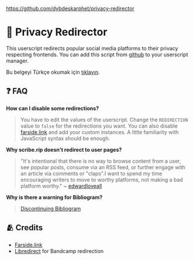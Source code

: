 https://github.com/dybdeskarphet/privacy-redirector

# 🔀 Privacy Redirector

This userscript redirects popular social media platforms to their privacy
respecting frontends. You can add this script from [github](https://raw.githubusercontent.com//privacy-redirector/main/privacy-redirector.user.js)
to your userscript manager.

Bu belgeyi Türkçe okumak için
<a href="https://github.com/dybdeskarphet/privacy-redirector/blob/main/doc/README_tr.md">tıklayın</a>.

## ❓ FAQ

**How can I disable some redirections?**

> You have to edit the values of the userscript. Change the `REDIRECTION` value to
> `false` for the redirections you want. You can also disable [farside.link](https://github.com/benbusby/farside)
> and add your custom instances. A little familiarity with JavaScript syntax should
> be enough.

**Why scribe.rip doesn't redirect to user pages?**

> "It's intentional that there is no way to browse content from a user, see popular
> posts, consume via an RSS feed, or further engage with an article via comments or
> "claps".I want to spend my time encouraging writers to move to worthy platforms,
> not making a bad platform worthy."
> ~ [edwardloveall](https://sr.ht/~edwardloveall/Scribe/#project-goals)

**Why is there a warning for Bibliogram?**

> [Discontinuing Bibliogram](https://cadence.moe/blog/2022-09-01-discontinuing-bibliogram)

## 🫂 Credits

- [Farside.link](https://github.com/benbusby/farside)
- [Libredirect](https://github.com/libredirect/browser_extension) for
  Bandcamp redirection
